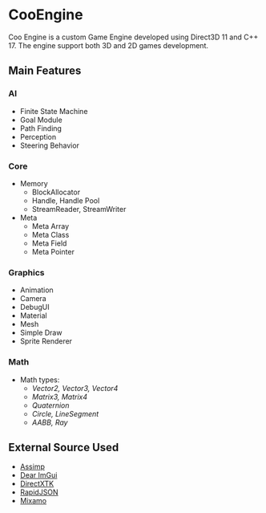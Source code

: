 # CooEngine

Coo Engine is a custom Game Engine developed using Direct3D 11 and C++ 17. 
The engine support both 3D and 2D games development. 

## Main Features
### AI
- Finite State Machine
- Goal Module
- Path Finding
- Perception
- Steering Behavior
### Core
- Memory
  - BlockAllocator
  - Handle, Handle Pool
  - StreamReader, StreamWriter
- Meta
  - Meta Array
  - Meta Class
  - Meta Field
  - Meta Pointer
### Graphics
- Animation
- Camera
- DebugUI
- Material
- Mesh
- Simple Draw
- Sprite Renderer
### Math
- Math types:
  - *Vector2, Vector3, Vector4*
  - *Matrix3, Matrix4*
  - *Quaternion*
  - *Circle, LineSegment*
  - *AABB, Ray*

## External Source Used

- [Assimp](https://github.com/assimp/assimp)
- [Dear ImGui](https://github.com/ocornut/imgui)
- [DirectXTK](https://github.com/microsoft/DirectXTK)
- [RapidJSON](https://rapidjson.org/)
- [Mixamo](https://www.mixamo.com/#/)
